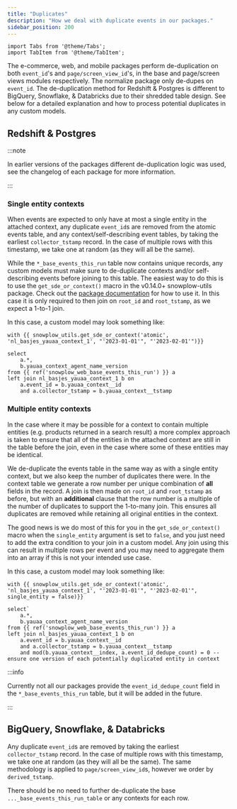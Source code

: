 ```yaml
---
title: "Duplicates"
description: "How we deal with duplicate events in our packages."
sidebar_position: 200
---
```

```mdx-code-block
import Tabs from '@theme/Tabs';
import TabItem from '@theme/TabItem';
```


The e-commerce, web, and mobile packages perform de-duplication on both `event_id`'s and `page/screen_view_id`'s, in the base and page/screen views modules respectively. The normalize package only de-dupes on `event_id`. The de-duplication method for Redshift & Postgres is different to BigQuery, Snowflake, & Databricks due to their shredded table design. See below for a detailed explanation and how to process potential duplicates in any custom models.

## Redshift & Postgres

:::note

In earlier versions of the packages different de-duplication logic was used, see the changelog of each package for more information.

:::

### Single entity contexts
When events are expected to only have at most a single entity in the attached context, any duplicate `event_id`s are removed from the atomic events table, and any context/self-describing event tables, by taking the earliest `collector_tstamp` record. In the case of multiple rows with this timestamp, we take one at random (as they will all be the same).

While the `*_base_events_this_run` table now contains unique records, any custom models must make sure to de-duplicate contexts and/or self-describing events before joining to this table. The easiest way to do this is to use the `get_sde_or_context()` macro in the v0.14.0+ snowplow-utils package. Check out the [package documentation](https://snowplow.github.io/dbt-snowplow-utils/#!/overview/snowplow_utils) for how to use it. In this case it is only required to then join on `root_id` and `root_tstamp`, as we expect a 1-to-1 join.

In this case, a custom model may look something like:

```jinja2
with {{ snowplow_utils.get_sde_or_context('atomic', 'nl_basjes_yauaa_context_1', "'2023-01-01'", "'2023-02-01'")}}

select
    a.*,
    b.yauaa_context_agent_name_version
from {{ ref('snowplow_web_base_events_this_run') }} a
left join nl_basjes_yauaa_context_1 b on 
    a.event_id = b.yauaa_context__id 
    and a.collector_tstamp = b.yauaa_context__tstamp
```


### Multiple entity contexts
In the case where it may be possible for a context to contain multiple entities (e.g. products returned in a search result) a more complex approach is taken to ensure that all of the entities in the attached context are still in the table before the join, even in the case where some of these entities may be identical. 

We de-duplicate the events table in the same way as with a single entity context, but we also keep the number of duplicates there were. In the context table we generate a row number per unique combination of **all** fields in the record. A join is then made on `root_id` and `root_tstamp` as before, but with an **additional** clause that the row number is a multiple of the number of duplicates to support the 1-to-many join. This ensures all duplicates are removed while retaining all original entities in the context. 

The good news is we do most of this for you in the `get_sde_or_context()` macro when the `single_entity` argument is set to `false`, and you just need to add the extra condition to your join in a custom model. Any join using this can result in multiple rows per event and you may need to aggregate them into an array if this is not your intended use case.

In this case, a custom model may look something like:

```jinja2
with {{ snowplow_utils.get_sde_or_context('atomic', 'nl_basjes_yauaa_context_1', "'2023-01-01'", "'2023-02-01'", single_entity = false)}}

select`
    a.*,
    b.yauaa_context_agent_name_version
from {{ ref('snowplow_web_base_events_this_run') }} a
left join nl_basjes_yauaa_context_1 b on 
    a.event_id = b.yauaa_context__id 
    and a.collector_tstamp = b.yauaa_context__tstamp
    and mod(b.yauaa_context__index, a.event_id_dedupe_count) = 0 -- ensure one version of each potentially duplicated entity in context
```

:::info

Currently not all our packages provide the `event_id_dedupe_count` field in the `*_base_events_this_run` table, but it will be added in the future.

:::

## BigQuery, Snowflake, & Databricks

Any duplicate `event_id`s are removed by taking the earliest `collector_tstamp` record. In the case of multiple rows with this timestamp, we take one at random (as they will all be the same). The same methodology is applied to `page/screen_view_id`s, however we order by `derived_tstamp`. 

There should be no need to further de-duplicate the base `..._base_events_this_run_table` or any contexts for each row.
